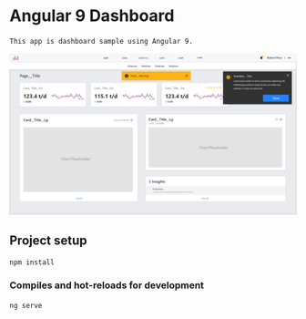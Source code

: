 # Angular 9 Dashboard
```
This app is dashboard sample using Angular 9.
```
![](src/assets/img/example.png)

## Project setup
```
npm install
```

### Compiles and hot-reloads for development
```
ng serve
```
